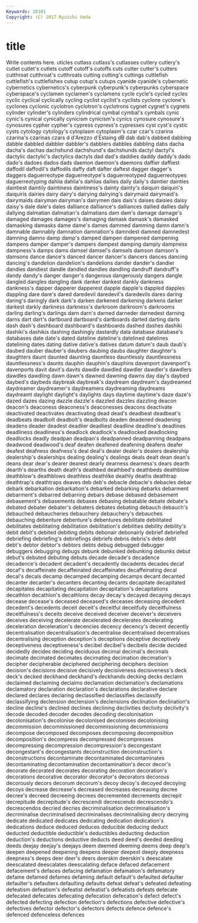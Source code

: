 ```yaml
---
Keywords: 28101 
Copyright: (C) 2017 Ryuichi Ueda
---
```


# title

Write contents here.
uticles cutlass cutlass's cutlasses cutlery cutlery's cutlet cutlet's cutlets cutoff
cutoff's cutoffs cuts cutter cutter's cutters cutthroat cutthroat's cutthroats cutting
cutting's cuttings cuttlefish cuttlefish's cuttlefishes cutup cutup's cutups cyanide cyanide's
cybernetic cybernetics cybernetics's cyberpunk cyberpunk's cyberpunks cyberspace cyberspace's cyclamen cyclamen's
cyclamens cycle cycle's cycled cycles cyclic cyclical cyclically cycling cyclist
cyclist's cyclists cyclone cyclone's cyclones cyclonic cyclotron cyclotron's cyclotrons cygnet
cygnet's cygnets cylinder cylinder's cylinders cylindrical cymbal cymbal's cymbals cynic
cynic's cynical cynically cynicism cynicism's cynics cynosure cynosure's cynosures cypher
cypher's cypress cypress's cypresses cyst cyst's cystic cysts cytology cytology's
cytoplasm cytoplasm's czar czar's czarina czarina's czarinas czars d d'Arezzo
d'Estaing dB dab dab's dabbed dabbing dabble dabbled dabbler dabbler's
dabblers dabbles dabbling dabs dacha dacha's dachas dachshund dachshund's dachshunds
dactyl dactyl's dactylic dactylic's dactylics dactyls dad dad's daddies daddy
daddy's dado dado's dadoes dados dads daemon daemon's daemons daffier
daffiest daffodil daffodil's daffodils daffy daft dafter daftest dagger dagger's
daggers daguerreotype daguerreotype's daguerreotyped daguerreotypes daguerreotyping dahlia dahlia's dahlias dailies
daily daily's daintier dainties daintiest daintily daintiness daintiness's dainty dainty's
daiquiri daiquiri's daiquiris dairies dairy dairy's dairying dairying's dairymaid dairymaid's
dairymaids dairyman dairyman's dairymen dais dais's daises daisies daisy daisy's
dale dale's dales dalliance dalliance's dalliances dallied dallies dally dallying
dalmatian dalmatian's dalmatians dam dam's damage damage's damaged damages damages's
damaging damask damask's damasked damasking damasks dame dame's dames dammed
damming damn damn's damnable damnably damnation damnation's damndest damned damnedest
damning damns damp damp's damped dampen dampened dampening dampens damper
damper's dampers dampest damping damply dampness dampness's damps dams damsel
damsel's damsels damson damson's damsons dance dance's danced dancer dancer's
dancers dances dancing dancing's dandelion dandelion's dandelions dander dander's dandier
dandies dandiest dandle dandled dandles dandling dandruff dandruff's dandy dandy's
danger danger's dangerous dangerously dangers dangle dangled dangles dangling dank
danker dankest dankly dankness dankness's dapper dapperer dapperest dapple dapple's
dappled dapples dappling dare dare's dared daredevil daredevil's daredevils dares
daring daring's daringly dark dark's darken darkened darkening darkens darker
darkest darkly darkness darkness's darkroom darkroom's darkrooms darling darling's darlings
darn darn's darned darneder darnedest darning darns dart dart's dartboard
dartboard's dartboards darted darting darts dash dash's dashboard dashboard's dashboards
dashed dashes dashiki dashiki's dashikis dashing dashingly dastardly data database
database's databases date date's dated dateline dateline's datelined datelines datelining
dates dating dative dative's datives datum datum's daub daub's daubed
dauber dauber's daubers daubing daubs daughter daughter's daughters daunt daunted
daunting dauntless dauntlessly dauntlessness dauntlessness's daunts dauphin dauphin's dauphins davenport
davenport's davenports davit davit's davits dawdle dawdled dawdler dawdler's dawdlers
dawdles dawdling dawn dawn's dawned dawning dawns day day's daybed
daybed's daybeds daybreak daybreak's daydream daydream's daydreamed daydreamer daydreamer's daydreamers
daydreaming daydreams daydreamt daylight daylight's daylights days daytime daytime's daze
daze's dazed dazes dazing dazzle dazzle's dazzled dazzles dazzling deacon
deacon's deaconess deaconess's deaconesses deacons deactivate deactivated deactivates deactivating dead
dead's deadbeat deadbeat's deadbeats deadbolt deadbolt's deadbolts deaden deadened deadening
deadens deader deadest deadlier deadliest deadline deadline's deadlines deadliness deadliness's
deadlock deadlock's deadlocked deadlocking deadlocks deadly deadpan deadpan's deadpanned deadpanning
deadpans deadwood deadwood's deaf deafen deafened deafening deafens deafer deafest
deafness deafness's deal deal's dealer dealer's dealers dealership dealership's dealerships
dealing dealing's dealings deals dealt dean dean's deans dear dear's
dearer dearest dearly dearness dearness's dears dearth dearth's dearths death
death's deathbed deathbed's deathbeds deathblow deathblow's deathblows deathless deathlike deathly
deaths deathtrap deathtrap's deathtraps deaves deb deb's debacle debacle's debacles
debar debark debarkation debarkation's debarked debarking debarks debarment debarment's debarred
debarring debars debase debased debasement debasement's debasements debases debasing debatable
debate debate's debated debater debater's debaters debates debating debauch debauch's
debauched debaucheries debauchery debauchery's debauches debauching debenture debenture's debentures debilitate
debilitated debilitates debilitating debilitation debilitation's debilities debility debility's debit debit's
debited debiting debits debonair debonairly debrief debriefed debriefing debriefing's debriefings
debriefs debris debris's debs debt debt's debtor debtor's debtors debts
debug debugged debugger debuggers debugging debugs debunk debunked debunking debunks
debut debut's debuted debuting debuts decade decade's decadence decadence's decadent
decadent's decadently decadents decades decaf decaf's decaffeinate decaffeinated decaffeinates decaffeinating
decal decal's decals decamp decamped decamping decamps decant decanted decanter
decanter's decanters decanting decants decapitate decapitated decapitates decapitating decapitation decapitation's
decapitations decathlon decathlon's decathlons decay decay's decayed decaying decays decease
decease's deceased deceased's deceases deceasing decedent decedent's decedents deceit deceit's
deceitful deceitfully deceitfulness deceitfulness's deceits deceive deceived deceiver deceiver's deceivers
deceives deceiving decelerate decelerated decelerates decelerating deceleration deceleration's decencies decency
decency's decent decently decentralisation decentralisation's decentralise decentralised decentralises decentralising deception
deception's deceptions deceptive deceptively deceptiveness deceptiveness's decibel decibel's decibels decide
decided decidedly decides deciding deciduous decimal decimal's decimals decimate decimated
decimates decimating decimation decimation's decipher decipherable deciphered deciphering deciphers decision
decision's decisions decisive decisively decisiveness decisiveness's deck deck's decked deckhand
deckhand's deckhands decking decks declaim declaimed declaiming declaims declamation declamation's
declamations declamatory declaration declaration's declarations declarative declare declared declares declaring
declassified declassifies declassify declassifying declension declension's declensions declination declination's decline
decline's declined declines declining declivities declivity declivity's decode decoded decoder
decodes decoding decolonisation decolonisation's decolonise decolonised decolonises decolonising decommission decommissioned
decommissioning decommissions decompose decomposed decomposes decomposing decomposition decomposition's decompress decompressed
decompresses decompressing decompression decompression's decongestant decongestant's decongestants deconstruction deconstruction's deconstructions
decontaminate decontaminated decontaminates decontaminating decontamination decontamination's decor decor's decorate decorated
decorates decorating decoration decoration's decorations decorative decorator decorator's decorators decorous
decorously decors decorum decorum's decoy decoy's decoyed decoying decoys decrease
decrease's decreased decreases decreasing decree decree's decreed decreeing decrees decremented
decrements decrepit decrepitude decrepitude's decrescendi decrescendo decrescendo's decrescendos decried decries
decriminalisation decriminalisation's decriminalise decriminalised decriminalises decriminalising decry decrying dedicate dedicated
dedicates dedicating dedication dedication's dedications deduce deduced deduces deducible deducing
deduct deducted deductible deductible's deductibles deducting deduction deduction's deductions deductive
deducts deed deed's deeded deeding deeds deejay deejay's deejays deem
deemed deeming deems deep deep's deepen deepened deepening deepens deeper
deepest deeply deepness deepness's deeps deer deer's deers deerskin deerskin's
deescalate deescalated deescalates deescalating deface defaced defacement defacement's defaces defacing
defamation defamation's defamatory defame defamed defames defaming default default's defaulted
defaulter defaulter's defaulters defaulting defaults defeat defeat's defeated defeating defeatism
defeatism's defeatist defeatist's defeatists defeats defecate defecated defecates defecating defecation
defecation's defect defect's defected defecting defection defection's defections defective defective's
defectives defector defector's defectors defects defence defence's defenced defenceless defences
